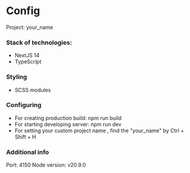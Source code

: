 # Config

Project: your_name

### Stack of technologies:

- NextJS 14
- TypeScript

### Styling

- SCSS modules

### Configuring

- For creating production build: npm run build
- For starting developing server: npm run dev
- For setting your custom project name , find the "your_name" by Ctrl + Shift + H

### Additional info

Port: 4150
Node version: v20.9.0
